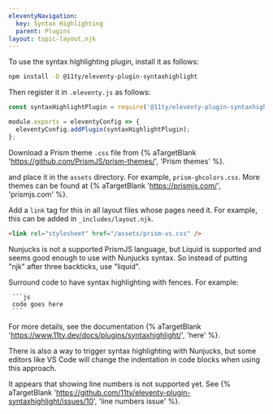 ```yaml
---
eleventyNavigation:
  key: Syntax Highlighting
  parent: Plugins
layout: topic-layout.njk
---
```


To use the syntax highlighting plugin, install it as follows:

```bash
npm install -D @11ty/eleventy-plugin-syntaxhighlight
```

Then register it in `.eleventy.js` as follows:

```js
const syntaxHighlightPlugin = require('@11ty/eleventy-plugin-syntaxhighlight');

module.exports = eleventyConfig => {
  eleventyConfig.addPlugin(syntaxHighlightPlugin);
};
```

Download a Prism theme `.css` file from {% aTargetBlank
  'https://github.com/PrismJS/prism-themes/',
  'Prism themes'
%}.

and place it in the `assets` directory.
For example, `prism-ghcolors.css`.
More themes can be found at {% aTargetBlank
  'https://prismjs.com/',
  'prismjs.com'
%}.

Add a `link` tag for this in all layout files whose pages need it.
For example, this can be added in `_includes/layout.njk`.

```html
<link rel="stylesheet" href="/assets/prism-vs.css" />
```

Nunjucks is not a supported PrismJS language,
but Liquid is supported and seems good enough to use with Nunjucks syntax.
So instead of putting "njk" after three backticks, use "liquid".

Surround code to have syntax highlighting with fences.
For example:

````text
 ```js
 code goes here
 ```
````

For more details, see the documentation {% aTargetBlank
  'https://www.11ty.dev/docs/plugins/syntaxhighlight/',
  'here'
%}.

There is also a way to trigger syntax highlighting
with Nunjucks, but some editors like VS Code
will change the indentation in code blocks
when using this approach.

It appears that showing line numbers is not supported yet.
See {% aTargetBlank
  'https://github.com/11ty/eleventy-plugin-syntaxhighlight/issues/10',
  'line numbers issue'
%}.
